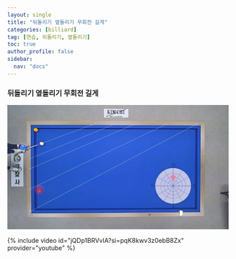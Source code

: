 ```yaml
---
layout: single
title: "뒤돌리기 옆돌리기 무회전 길게"
categories: [billiard]
tag: [연습, 뒤돌리기, 옆돌리기]
toc: true
author_profile: false
sidebar:
  nav: "docs"
---
```


### 뒤돌리기 옆돌리기 무회전 길게

[![뒤돌리기 옆돌리기 무회전 길게](/images/%EB%92%A4%EB%8F%8C%EB%A6%AC%EA%B8%B0%20%EC%98%86%EB%8F%8C%EB%A6%AC%EA%B8%B0%20%EB%AC%B4%ED%9A%8C%EC%A0%84%20%EA%B8%B8%EA%B2%8C.png)](https://1drv.ms/p/s!AuJKpwyYpUY9_RUCf3QtmsPJoBce?e=sfyLfv)

{% include video id="jQDp1BRVvIA?si=pqK8kwv3z0ebB8Zx" provider="youtube" %}
